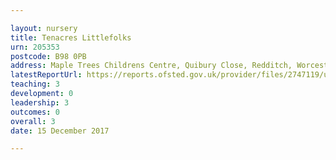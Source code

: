 ```yaml
---

layout: nursery
title: Tenacres Littlefolks
urn: 205353
postcode: B98 0PB
address: Maple Trees Childrens Centre, Quibury Close, Redditch, Worcestershire, B98 0PB
latestReportUrl: https://reports.ofsted.gov.uk/provider/files/2747119/urn/205353.pdf
teaching: 3
development: 0
leadership: 3
outcomes: 0
overall: 3
date: 15 December 2017

---
```

